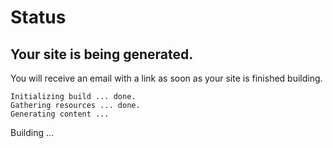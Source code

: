 # Status

## Your site is being generated.

You will receive an email with a link as soon as your site is finished building.

```
Initializing build ... done.
Gathering resources ... done.
Generating content ...
```

<link rel="stylesheet" href="https://stackpath.bootstrapcdn.com/bootstrap/4.1.3/css/bootstrap.min.css" integrity="sha384-MCw98/SFnGE8fJT3GXwEOngsV7Zt27NXFoaoApmYm81iuXoPkFOJwJ8ERdknLPMO" crossorigin="anonymous">
<div class="progress">
  <div class="progress-bar progress-bar-striped active" role="progressbar"
  aria-valuenow="40" aria-valuemin="0" aria-valuemax="100" style="width:40%">
    Building ...
  </div>
</div>

